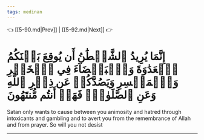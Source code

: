 ```yaml
---
tags: medinan
---
```


👈 [[5-90.md|Prev]] | [[5-92.md|Next]] 👉

# إِنَّمَا يُرِيدُ ٱلشَّيۡطَٰنُ أَن يُوقِعَ بَيۡنَكُمُ ٱلۡعَدَٰوَةَ وَٱلۡبَغۡضَآءَ فِي ٱلۡخَمۡرِ وَٱلۡمَيۡسِرِ وَيَصُدَّكُمۡ عَن ذِكۡرِ ٱللَّهِ وَعَنِ ٱلصَّلَوٰةِۖ فَهَلۡ أَنتُم مُّنتَهُونَ

Satan only wants to cause between you animosity and hatred through intoxicants and gambling and to avert you from the remembrance of Allah and from prayer. So will you not desist

---

